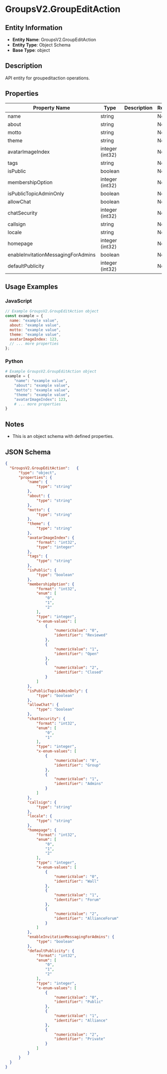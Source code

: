 # GroupsV2.GroupEditAction

## Entity Information
- **Entity Name**: GroupsV2.GroupEditAction
- **Entity Type**: Object Schema
- **Base Type**: object

## Description
API entity for groupeditaction operations.

## Properties

| Property Name | Type | Description | Required |
|---------------|------|-------------|----------|
| name | string |  | No |
| about | string |  | No |
| motto | string |  | No |
| theme | string |  | No |
| avatarImageIndex | integer (int32) |  | No |
| tags | string |  | No |
| isPublic | boolean |  | No |
| membershipOption | integer (int32) |  | No |
| isPublicTopicAdminOnly | boolean |  | No |
| allowChat | boolean |  | No |
| chatSecurity | integer (int32) |  | No |
| callsign | string |  | No |
| locale | string |  | No |
| homepage | integer (int32) |  | No |
| enableInvitationMessagingForAdmins | boolean |  | No |
| defaultPublicity | integer (int32) |  | No |

## Usage Examples

### JavaScript
```javascript
// Example GroupsV2.GroupEditAction object
const example = {
  name: "example value",
  about: "example value",
  motto: "example value",
  theme: "example value",
  avatarImageIndex: 123,
  // ... more properties
};
```

### Python
```python
# Example GroupsV2.GroupEditAction object
example = {
    "name": "example value",
    "about": "example value",
    "motto": "example value",
    "theme": "example value",
    "avatarImageIndex": 123,
    # ... more properties
}
```

## Notes
- This is an object schema with defined properties.

## JSON Schema
```json
{
  "GroupsV2.GroupEditAction":   {
      "type": "object",
      "properties": {
          "name": {
              "type": "string"
          },
          "about": {
              "type": "string"
          },
          "motto": {
              "type": "string"
          },
          "theme": {
              "type": "string"
          },
          "avatarImageIndex": {
              "format": "int32",
              "type": "integer"
          },
          "tags": {
              "type": "string"
          },
          "isPublic": {
              "type": "boolean"
          },
          "membershipOption": {
              "format": "int32",
              "enum": [
                  "0",
                  "1",
                  "2"
              ],
              "type": "integer",
              "x-enum-values": [
                  {
                      "numericValue": "0",
                      "identifier": "Reviewed"
                  },
                  {
                      "numericValue": "1",
                      "identifier": "Open"
                  },
                  {
                      "numericValue": "2",
                      "identifier": "Closed"
                  }
              ]
          },
          "isPublicTopicAdminOnly": {
              "type": "boolean"
          },
          "allowChat": {
              "type": "boolean"
          },
          "chatSecurity": {
              "format": "int32",
              "enum": [
                  "0",
                  "1"
              ],
              "type": "integer",
              "x-enum-values": [
                  {
                      "numericValue": "0",
                      "identifier": "Group"
                  },
                  {
                      "numericValue": "1",
                      "identifier": "Admins"
                  }
              ]
          },
          "callsign": {
              "type": "string"
          },
          "locale": {
              "type": "string"
          },
          "homepage": {
              "format": "int32",
              "enum": [
                  "0",
                  "1",
                  "2"
              ],
              "type": "integer",
              "x-enum-values": [
                  {
                      "numericValue": "0",
                      "identifier": "Wall"
                  },
                  {
                      "numericValue": "1",
                      "identifier": "Forum"
                  },
                  {
                      "numericValue": "2",
                      "identifier": "AllianceForum"
                  }
              ]
          },
          "enableInvitationMessagingForAdmins": {
              "type": "boolean"
          },
          "defaultPublicity": {
              "format": "int32",
              "enum": [
                  "0",
                  "1",
                  "2"
              ],
              "type": "integer",
              "x-enum-values": [
                  {
                      "numericValue": "0",
                      "identifier": "Public"
                  },
                  {
                      "numericValue": "1",
                      "identifier": "Alliance"
                  },
                  {
                      "numericValue": "2",
                      "identifier": "Private"
                  }
              ]
          }
      }
  }
}
```
